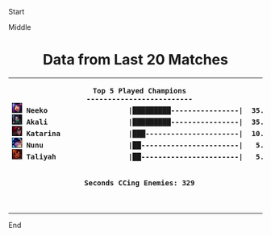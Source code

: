 

Start

Middle

<!---LOL-STATS-START-HERE--->
<h1 align='center'> Data from Last 20 Matches </h1><table align='center'><tr></tr><tr><th><pre>Top 5 Played Champions
-------------------------
<img src='square_champs/Neeko.png' alt='drawing' width='20'/> Neeko                   |█████████----------------|  35.00%
<img src='square_champs/Akali.png' alt='drawing' width='20'/> Akali                   |█████████----------------|  35.00%
<img src='square_champs/Katarina.png' alt='drawing' width='20'/> Katarina                |███----------------------|  10.00%
<img src='square_champs/Nunu.png' alt='drawing' width='20'/> Nunu                    |██-----------------------|   5.00%
<img src='square_champs/Taliyah.png' alt='drawing' width='20'/> Taliyah                 |██-----------------------|   5.00%

<h4> Seconds CCing Enemies: 329 </h4>
</pre></th><th><pre>Last Played
-----------
<img align='center' src='loading_images/Nunu_0.png' alt='drawing' width='80'/>
</pre></th></tr></table>
<!---LOL-STATS-END-HERE--->


End
